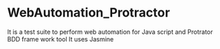 # WebAutomation_Protractor
It is a test suite to perform web automation for Java script and Protrator BDD frame work tool
It uses Jasmine 
